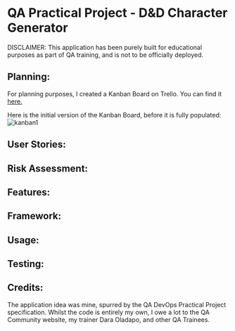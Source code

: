 # QA Practical Project - D&D Character Generator


DISCLAIMER: This application has been purely built for educational purposes as part of QA training, and is not to be officially deployed.

## Planning:

For planning purposes, I created a Kanban Board on Trello. You can find it [here.](https://trello.com/b/9rVOaiOL/dd-character-generator)

Here is the initial version of the Kanban Board, before it is fully populated:
![kanban1](https://i.gyazo.com/49e710ae61db03817892e8facb9de35d.png)

## User Stories:


## Risk Assessment:


## Features:


## Framework: 


## Usage:


## Testing:


## Credits:

The application idea was mine, spurred by the QA DevOps Practical Project specification.
Whilst the code is entirely my own, I owe a lot to the QA Community website, my trainer Dara Oladapo, and other QA Trainees.